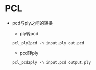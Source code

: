 # PCL

- pcd与ply之间的转换
    - ply转pcd

    ~~~ 
    pcl_ply2pcd -h input.ply out.pcd
    ~~~

    - pcd转ply

    ~~~
    pcl_pcd2ply -h input.pcd output.ply
    ~~~
    

